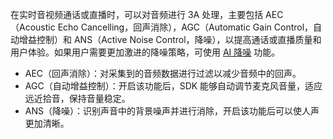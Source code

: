 在实时音视频通话或直播时，可以对音频进行 3A 处理，主要包括 AEC（Acoustic Echo Cancelling，回声消除），AGC（Automatic Gain Control，自动增益控制）和 ANS（Active Noise Control，降噪），以提高通话或直播质量和用户体验。如果用户需要更加激进的降噪策略，可使用 [AI 降噪](!AIDenoise_frame) 功能。

- AEC（回声消除）：对采集到的音频数据进行过滤以减少音频中的回声。
- AGC（自动增益控制）：开启该功能后，SDK 能够自动调节麦克风音量，适应远近拾音，保持音量稳定。
- ANS（降噪）：识别声音中的背景噪声并进行消除，开启该功能后可以使人声更加清晰。


